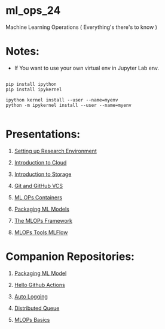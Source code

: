 # ml_ops_24

Machine Learning Operations ( Everything's there's to know ) 

# Notes: 

- If You want to use your own virtual env in 
    Jupyter Lab env. 

```

pip install ipython
pip install ipykernel

ipython kernel install --user --name=myenv
python -m ipykernel install --user --name=myenv


``` 


# Presentations: 

1. [Setting up Research Environment](presentations/Research-Env-Setup.pdf) 
2. [Introduction to Cloud](presentations/Introduction-To-Cloud.pdf)
3. [Introduction to Storage](presentations/Intro-To-Storage.pdf)
4. [Git and GitHub VCS](presentations/Git-And-Github-VCS.pdf)
5. [ML OPs Containers](presentations/MLOPS-Containers.pdf)
6. [Packaging ML Models](presentations/Packaging-ML-Models.pdf) 
7. [The MLOPs Framework](presentations/The-ML-OPS-Framework.pdf) 

8. [MLOPs Tools MLFlow](presentations/MLOPS-Tools-ML-Flow.pdf)


# Companion Repositories: 

1. [Packaging ML Model](https://github.com/rishabhio/packaging-ml-model)

2. [Hello Github Actions](https://github.com/rishabhio/github-actions-test)

3. [Auto Logging](https://github.com/rishabhio/Auto-Logging)


4. [Distributed Queue](https://github.com/rishabhio/Distributed-Queue)

5. [MLOPs Basics](https://github.com/rishabhio/ML-OPS)




